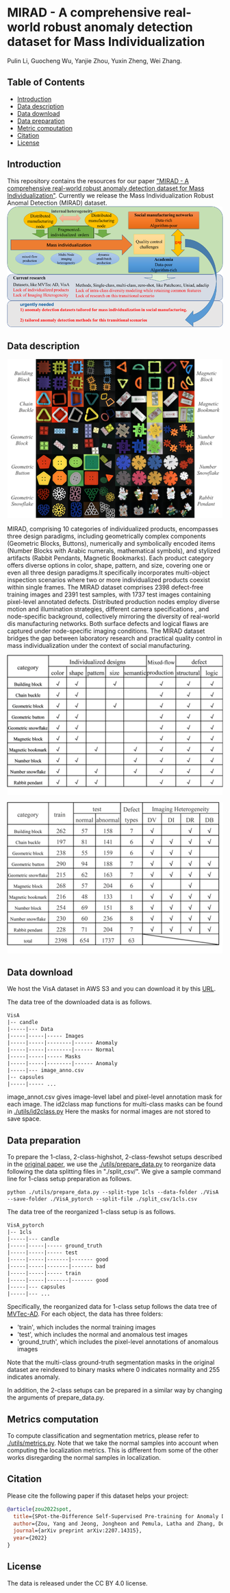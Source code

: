 # MIRAD - A comprehensive real-world robust anomaly detection dataset for Mass Individualization

Pulin Li, Guocheng Wu, Yanjie Zhou, Yuxin Zheng, Wei Zhang.

## Table of Contents
* [Introduction](#introduction)
* [Data description](#data-description)
* [Data download](#data-download)
* [Data preparation](#data-preparation)
* [Metric computation](#metric-computation)
* [Citation](#citation)
* [License](#license)

## Introduction
This repository contains the resources for our paper ["MIRAD - A comprehensive real-world robust anomaly detection dataset for Mass Individualization"](https://arxiv.org/pdf/2207.14315.pdf). Currently we release the Mass Individualization Robust Anomal Detection (MIRAD) dataset. 
![](figures/new_challenges.png)


## Data description
![](figures/individualized_products.png)

MIRAD, comprising 10 categories of individualized products, encompasses three design paradigms, including geometrically complex components (Geometric Blocks, Buttons), numerically and symbolically encoded items (Number Blocks with Arabic numerals, mathematical symbols), and stylized artifacts (Rabbit Pendants, Magnetic Bookmarks). Each product category offers diverse options in color, shape, pattern, and size, covering one or even all three design paradigms.It specifically incorporates multi-object inspection scenarios where two or more individualized products coexist within single frames. The MIRAD dataset comprises 2398 defect-free training images and 2391 test samples, with 1737 test images containing pixel-level annotated defects. Distributed production nodes employ diverse motion and illumination strategies, different camera specifications , and node-specific background, collectively mirroring the diversity of real-world dis manufacturing networks. Both surface defects and logical flaws are captured under node-specific imaging conditions.
The MIRAD dataset bridges the gap between laboratory research and practical quality control in mass individualization under the context of social manufacturing. 


![](figures/Individualized_designs_and_defect.png)

![](figures/Statistical_overview.png)


## Data download

We host the VisA dataset in AWS S3 and you can download it by this [URL](https://amazon-visual-anomaly.s3.us-west-2.amazonaws.com/VisA_20220922.tar). 

The data tree of the downloaded data is as follows.
```shell
VisA
|-- candle
|-----|--- Data
|-----|-----|----- Images
|-----|-----|--------|------ Anomaly 
|-----|-----|--------|------ Normal 
|-----|-----|----- Masks
|-----|-----|--------|------ Anomaly 
|-----|--- image_anno.csv
|-- capsules
|-----|----- ...
```

image_annot.csv gives image-level label and pixel-level annotation mask for each image. The id2class map functions for multi-class masks can be found in [./utils/id2class.py](https://github.com/amazon-research/spot-diff/blob/main/utils/id2class.py) Here the masks for normal images are not stored to save space.

## Data preparation
To prepare the 1-class, 2-class-highshot, 2-class-fewshot setups described in the [original paper](https://arxiv.org/pdf/2207.14315.pdf), we use the [./utils/prepare_data.py](https://github.com/amazon-research/spot-diff/blob/main/utils/prepare_data.py) to reorganize data following the data splitting files in "./split_csv/". We give a sample command line for 1-class setup preparation as follows.
~~~~
python ./utils/prepare_data.py --split-type 1cls --data-folder ./VisA --save-folder ./VisA_pytorch --split-file ./split_csv/1cls.csv
~~~~

The data tree of the reorganized 1-class setup is as follows.
```shell
VisA_pytorch
|-- 1cls
|-----|--- candle
|-----|-----|----- ground_truth
|-----|-----|----- test
|-----|-----|-------|------- good 
|-----|-----|-------|------- bad 
|-----|-----|----- train
|-----|-----|-------|------- good
|-----|--- capsules
|-----|--- ...
```

Specifically, the reorganized data for 1-class setup follows the data tree of [MVTec-AD](https://www.mvtec.com/company/research/datasets/mvtec-ad/). For each object, the data has three folders:

- 'train', which includes the normal training images
- 'test', which includes the normal and anomalous test images
- 'ground_truth', which includes the pixel-level annotations of anomalous images

Note that the multi-class ground-truth segmentation masks in the original dataset are reindexed to binary masks where 0 indicates normality and 255 indicates anomaly. 

In addition, the 2-class setups can be prepared in a similar way by changing the arguments of prepare_data.py.  

## Metrics computation
To compute classification and segmentation metrics, please refer to [./utils/metrics.py](https://github.com/amazon-research/spot-diff/blob/main/utils/metrics.py). Note that we take the normal samples into account when computing the localization metrics. This is different from some of the other works disregarding the normal samples in localization.

## Citation
Please cite the following paper if this dataset helps your project:

```bibtex
@article{zou2022spot,
  title={SPot-the-Difference Self-Supervised Pre-training for Anomaly Detection and Segmentation},
  author={Zou, Yang and Jeong, Jongheon and Pemula, Latha and Zhang, Dongqing and Dabeer, Onkar},
  journal={arXiv preprint arXiv:2207.14315},
  year={2022}
}
```

## License
The data is released under the CC BY 4.0 license.
